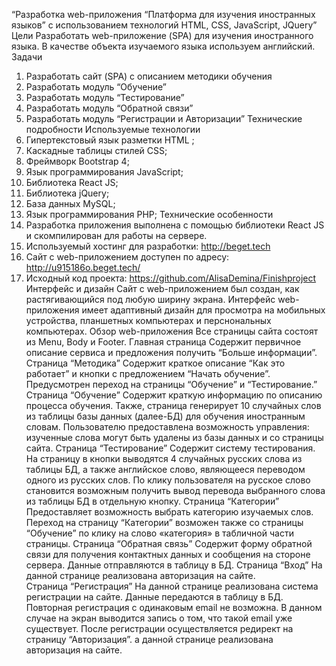 “Разработка web-приложения “Платформа для изучения иностранных языков” с использованием технологий HTML, CSS, JavaScript, JQuery”
Цели
Разработать web-приложение (SPA) для изучения иностранного языка. В качестве объекта изучаемого языка используем английский. 
Задачи
1.	Разработать сайт (SPA) с описанием методики обучения
2.	Разработать модуль “Обучение”
3.	Разработать модуль “Тестирование”
4.	Разработать модуль “Обратной связи”
5.	Разработать модуль “Регистрации и Авторизации”
Технические подробности
Используемые технологии
1.	Гипертекстовый язык разметки HTML ;
2.	Каскадные таблицы стилей CSS;
3.	Фреймворк Bootstrap 4;
4.	Язык программирования JavaScript;
5.	Библиотека React JS;
6.	Библиотека jQuery;
7.	База данных MySQL;
8.	Язык программирования PHP;
Технические особенности
1.	Разработка приложения выполнена с помощью библиотеки React JS и скомпилирован для работы на сервере. 
2.	Используемый хостинг для разработки:  http://beget.tech
3.	Сайт с web-приложением доступен по адресу: http://u915186o.beget.tech/
4.	Исходный код проекта: https://github.com/AlisaDemina/Finishproject
Интерфейс и дизайн
Сайт с web-приложением был создан, как растягивающийся под любую
ширину экрана. Интерфейс web-приложения имеет адаптивный дизайн для просмотра на мобильных устройства, планшетных компьютерах и перснональных компьютерах.
Обзор web-приложения
Все страницы сайта состоят из Menu, Body и Footer.
Главная страница
Содержит первичное описание сервиса и предложения получить “Больше информации”.
Страница “Методика”
Содержит краткое описание “Как это работает” и кнопки с предложением “Начать обучение”. Предусмотрен переход на страницы “Обучение” и “Тестирование.”
Страница “Обучение”
Содержит краткую информацию по описанию процесса обучения.
Также, страница генерирует 10 случайных слов из таблицы базы данных (далее-БД) для обучения иностранным словам. Пользователю предоставлена возможность управления: изученные слова могут быть удалены из базы данных и со страницы сайта.
Страница “Тестирование”
Содержит систему тестирования. На страницу в кнопки выводятся 4 случайных русских слова из таблицы БД, а также английское слово, являющееся переводом одного из русских слов. По клику пользователя на русское слово становится возможным получить вывод перевода выбранного слова из таблицы БД в отдельную кнопку. 
Страница “Категории”
Предоставляет возможность выбрать категорию изучаемых слов. Переход на страницу “Категории” возможен также со страницы “Обучение” по клику на слово «категория» в табличной части страницы.
Страница “Обратная связь”
Содержит форму обратной связи для получения контактных данных и сообщения на стороне сервера. Данные отправляются в таблицу в БД.
Страница “Вход”
На данной странице реализована авторизация на сайте.  
Страница “Регистрация”
На данной странице реализована система регистрации на сайте. Данные передаются в таблицу в БД. Повторная регистрация с одинаковым email не возможна. В данном случае на экран выводится запись о том, что такой  email уже существует. После регистрации осуществляется редирект на страницу “Авторизация”.
а данной странице реализована авторизация на сайте.  
